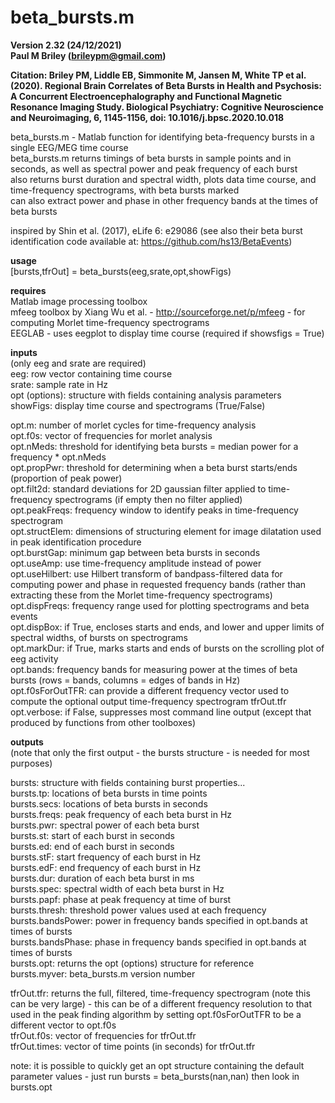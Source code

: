 # beta_bursts.m
**Version 2.32 (24/12/2021)**  
**Paul M Briley (brileypm@gmail.com)**  
  
**Citation: Briley PM, Liddle EB, Simmonite M, Jansen M, White TP et al. (2020). Regional Brain Correlates of Beta Bursts in Health and Psychosis: A Concurrent Electroencephalography and Functional Magnetic Resonance Imaging Study. Biological Psychiatry: Cognitive Neuroscience and Neuroimaging, 6, 1145-1156, doi: 10.1016/j.bpsc.2020.10.018**  
  
beta_bursts.m - Matlab function for identifying beta-frequency bursts in a single EEG/MEG time course  
beta_bursts.m returns timings of beta bursts in sample points and in seconds, as well as spectral power and peak frequency of each burst  
also returns burst duration and spectral width, plots data time course, and time-frequency spectrograms, with beta bursts marked  
can also extract power and phase in other frequency bands at the times of beta bursts  

inspired by Shin et al. (2017), eLife 6: e29086 (see also their beta burst identification code available at: https://github.com/hs13/BetaEvents)  
    
**usage**  
[bursts,tfrOut] = beta_bursts(eeg,srate,opt,showFigs)  
  
**requires**  
Matlab image processing toolbox  
mfeeg toolbox by Xiang Wu et al. - http://sourceforge.net/p/mfeeg - for computing Morlet time-frequency spectrograms  
EEGLAB - uses eegplot to display time course (required if showsfigs = True)  
  
**inputs**  
(only eeg and srate are required)  
eeg: row vector containing time course  
srate: sample rate in Hz  
opt (options): structure with fields containing analysis parameters  
showFigs: display time course and spectrograms (True/False)  
  
opt.m: number of morlet cycles for time-frequency analysis  
opt.f0s: vector of frequencies for morlet analysis  
opt.nMeds: threshold for identifying beta bursts = median power for a frequency * opt.nMeds  
opt.propPwr: threshold for determining when a beta burst starts/ends (proportion of peak power)  
opt.filt2d: standard deviations for 2D gaussian filter applied to time-frequency spectrograms (if empty then no filter applied)  
opt.peakFreqs: frequency window to identify peaks in time-frequency spectrogram  
opt.structElem: dimensions of structuring element for image dilatation used in peak identification procedure  
opt.burstGap: minimum gap between beta bursts in seconds  
opt.useAmp: use time-frequency amplitude instead of power  
opt.useHilbert: use Hilbert transform of bandpass-filtered data for computing power and phase in requested frequency bands (rather than extracting these from the Morlet time-frequency spectrograms)  
opt.dispFreqs: frequency range used for plotting spectrograms and beta events  
opt.dispBox: if True, encloses starts and ends, and lower and upper limits of spectral widths, of bursts on spectrograms  
opt.markDur: if True, marks starts and ends of bursts on the scrolling plot of eeg activity  
opt.bands: frequency bands for measuring power at the times of beta bursts (rows = bands, columns = edges of bands in Hz)  
opt.f0sForOutTFR: can provide a different frequency vector used to compute the optional output time-frequency spectrogram tfrOut.tfr  
opt.verbose: if False, suppresses most command line output (except that produced by functions from other toolboxes)  
   
**outputs**  
(note that only the first output - the bursts structure - is needed for most purposes)  
  
bursts: structure with fields containing burst properties...  
bursts.tp: locations of beta bursts in time points  
bursts.secs: locations of beta bursts in seconds  
bursts.freqs: peak frequency of each beta burst in Hz  
bursts.pwr: spectral power of each beta burst  
bursts.st: start of each burst in seconds  
bursts.ed: end of each burst in seconds  
bursts.stF: start frequency of each burst in Hz  
bursts.edF: end frequency of each burst in Hz  
bursts.dur: duration of each beta burst in ms  
bursts.spec: spectral width of each beta burst in Hz  
bursts.papf: phase at peak frequency at time of burst  
bursts.thresh: threshold power values used at each frequency  
bursts.bandsPower: power in frequency bands specified in opt.bands at times of bursts  
bursts.bandsPhase: phase in frequency bands specified in opt.bands at times of bursts  
bursts.opt: returns the opt (options) structure for reference  
bursts.myver: beta_bursts.m version number  
  
tfrOut.tfr: returns the full, filtered, time-frequency spectrogram (note this can be very large) - this can be of a different frequency resolution to that used in the peak finding algorithm by setting opt.f0sForOutTFR to be a different vector to opt.f0s  
tfrOut.f0s: vector of frequencies for tfrOut.tfr  
tfrOut.times: vector of time points (in seconds) for tfrOut.tfr  
  
note: it is possible to quickly get an opt structure containing the default parameter values - just run bursts = beta_bursts(nan,nan) then look in bursts.opt  
  
